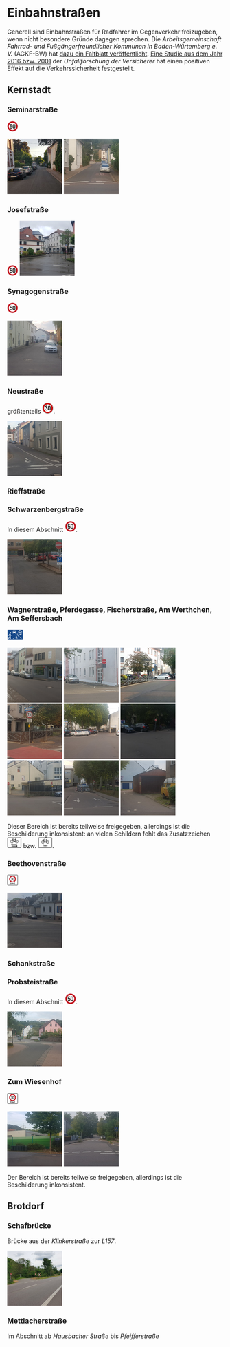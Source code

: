 # Einbahnstraßen

Generell sind Einbahnstraßen für Radfahrer im Gegenverkehr freizugeben, wenn nicht besondere Gründe dagegen sprechen.
Die *Arbeitsgemeinschaft Fahrrad- und Fußgängerfreundlicher Kommunen in Baden-Würtemberg e. V.* (AGKF-BW) hat [dazu ein Faltblatt veröffentlicht](https://www.agfk-bw.de/fileadmin/user_upload/Projekte/Faktenblaetter/AGFK_BW_Faktenblatt_Einbahnstrassen.pdf).
[Eine Studie aus dem Jahr 2016 bzw. 2001](https://udv.de/de/file/9673/download?token=UtmWZLB1) der *Unfallforschung der Versicherer* hat einen positiven Effekt auf die Verkehrssicherheit festgestellt.

## Kernstadt

### Seminarstraße

<img alt="50" src="signs/274.50.png" height="25"/>

<a href="media/seminarstr.jpg"><img alt="Seminarstraße" src="media/thumb-seminarstr.jpg"/></a>
<a href="media/20200919_181616.jpg"><img alt="Seminarstraße" src="media/thumb-20200919_181616.jpg"/></a>

### Josefstraße
<img alt="50" src="signs/274.50.png" height="25"/>
<a href="media/20201003_123904.jpg"><img alt="Synagogenstraße" src="media/thumb-20201003_123904.jpg"/></a>

### Synagogenstraße

<img alt="50" src="signs/274.50.png" height="25"/>

<a href="media/20200919_184031.jpg"><img alt="Synagogenstraße" src="media/thumb-20200919_184031.jpg"/></a>

### Neustraße
größtenteils <img alt="30" src="signs/274.30.png" height="25"/>.

<a href="media/20200919_190127.jpg"><img alt="Neustraße Ende" src="media/thumb-20200919_190127.jpg"/></a>

### Rieffstraße

### Schwarzenbergstraße

In diesem Abschnitt <img alt="50" src="signs/274.50.png" height="25"/>.

<a href="media/20200919_185036.jpg"><img alt="Schwarzenbergstraße" src="media/thumb-20200919_185036.jpg"/></a>

### Wagnerstraße, Pferdegasse, Fischerstraße, Am Werthchen, Am Seffersbach

<img alt="verkehrsberuhigt" src="signs/325.1.png" height="25"/>

<a href="media/20200919_183742.jpg"><img alt="Neustraße/Pferdegasse" src="media/thumb-20200919_183742.jpg"/></a>
<a href="media/20200919_183919.jpg"><img alt="Pferdegasse" src="media/thumb-20200919_183919.jpg"/></a>
<a href="media/20200919_183017.jpg"><img alt="Am Werthchen Brücke Altstadt 1" src="media/thumb-20200919_183017.jpg"/></a>
<a href="media/20200919_183042.jpg"><img alt="Am Werthchen Brücke Altstadt 2" src="media/thumb-20200919_183042.jpg"/></a>
<a href="media/20200919_183208.jpg"><img alt="Am Werthchen/Wagnerstraße 1" src="media/thumb-20200919_183208.jpg"/></a>
<a href="media/20200919_183254.jpg"><img alt="Am Werthchen/Wagnerstraße 2" src="media/thumb-20200919_183254.jpg"/></a>
<a href="media/20200919_183633.jpg"><img alt="Am Werthchen/Wagnerstraße 3" src="media/thumb-20200919_183633.jpg"/></a>
<a href="media/20200919_183402.jpg"><img alt="Am Werthchen Ende" src="media/thumb-20200919_183402.jpg"/></a>
<a href="media/20200919_183524.jpg"><img alt="Am Seffersbach" src="media/thumb-20200919_183524.jpg"/></a>

Dieser Bereich ist bereits teilweise freigegeben, allerdings ist die Beschilderung inkonsistent: an vielen Schildern fehlt das Zusatzzeichen <img alt="1000-32" src="signs/1000-32.png" height="25"/> bzw. <img alt="1022-10" src="signs/1022-10.png" height="25"/>.

### Beethovenstraße
<img alt="50" src="signs/274.1.png" height="25"/>

<a href="media/20200919_181113.jpg"><img alt="Beethovenstraße" src="media/thumb-20200919_181113.jpg"/></a>

### Schankstraße

### Probsteistraße
In diesem Abschnitt <img alt="50" src="signs/274.50.png" height="25"/>.

<a href="media/20200919_184515.jpg"><img alt="Probsteistraße" src="media/thumb-20200919_184515.jpg"/></a>

### Zum Wiesenhof
<img alt="z30" src="signs/274.1.png" height="25"/>

<a href="media/20200919_181804.jpg"><img alt="Wiesenhof Inkonsistenz" src="media/thumb-20200919_181804.jpg"/></a>
<a href="media/20200919_181535.jpg"><img alt="Wiesenhof Ende" src="media/thumb-20200919_181535.jpg"/></a>

Der Bereich ist bereits teilweise freigegeben, allerdings ist die Beschilderung inkonsistent.

## Brotdorf

### Schafbrücke 
Brücke aus der *Klinkerstraße* zur *L157*.

<a href="media/mzg-bd-einbahnstrasse-2.jpg"><img alt="Schafbrücke Einbahnstraße" src="media/thumb-mzg-bd-einbahnstrasse-2.jpg"/></a>

### Mettlacherstraße
Im Abschnitt ab *Hausbacher Straße* bis *Pfeifferstraße*

